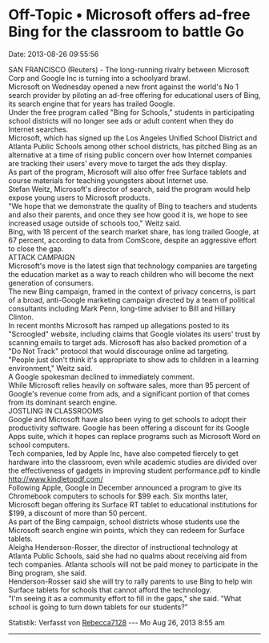 Off-Topic • Microsoft offers ad-free Bing for the classroom to battle Go
========================================================================

Date: 2013-08-26 09:55:56

SAN FRANCISCO (Reuters) - The long-running rivalry between Microsoft
Corp and Google Inc is turning into a schoolyard brawl.\
Microsoft on Wednesday opened a new front against the world\'s No 1
search provider by piloting an ad-free offering for educational users of
Bing, its search engine that for years has trailed Google.\
Under the free program called \"Bing for Schools,\" students in
participating school districts will no longer see ads or adult content
when they do Internet searches.\
Microsoft, which has signed up the Los Angeles Unified School District
and Atlanta Public Schools among other school districts, has pitched
Bing as an alternative at a time of rising public concern over how
Internet companies are tracking their users\' every move to target the
ads they display.\
As part of the program, Microsoft will also offer free Surface tablets
and course materials for teaching youngsters about Internet use.\
Stefan Weitz, Microsoft\'s director of search, said the program would
help expose young users to Microsoft products.\
\"We hope that we demonstrate the quality of Bing to teachers and
students and also their parents, and once they see how good it is, we
hope to see increased usage outside of schools too,\" Weitz said.\
Bing, with 18 percent of the search market share, has long trailed
Google, at 67 percent, according to data from ComScore, despite an
aggressive effort to close the gap.\
ATTACK CAMPAIGN\
Microsoft\'s move is the latest sign that technology companies are
targeting the education market as a way to reach children who will
become the next generation of consumers.\
The new Bing campaign, framed in the context of privacy concerns, is
part of a broad, anti-Google marketing campaign directed by a team of
political consultants including Mark Penn, long-time adviser to Bill and
Hillary Clinton.\
In recent months Microsoft has ramped up allegations posted to its
\"Scroogled\" website, including claims that Google violates its users\'
trust by scanning emails to target ads. Microsoft has also backed
promotion of a \"Do Not Track\" protocol that would discourage online ad
targeting.\
\"People just don\'t think it\'s appropriate to show ads to children in
a learning environment,\" Weitz said.\
A Google spokesman declined to immediately comment.\
While Microsoft relies heavily on software sales, more than 95 percent
of Google\'s revenue come from ads, and a significant portion of that
comes from its dominant search engine.\
JOSTLING IN CLASSROOMS\
Google and Microsoft have also been vying to get schools to adopt their
productivity software. Google has been offering a discount for its
Google Apps suite, which it hopes can replace programs such as Microsoft
Word on school computers.\
Tech companies, led by Apple Inc, have also competed fiercely to get
hardware into the classroom, even while academic studies are divided
over the effectiveness of gadgets in improving student performance.pdf
to kindle <http://www.kindletopdf.com/>\
Following Apple, Google in December announced a program to give its
Chromebook computers to schools for \$99 each. Six months later,
Microsoft began offering its Surface RT tablet to educational
institutions for \$199, a discount of more than 50 percent.\
As part of the Bing campaign, school districts whose students use the
Microsoft search engine win points, which they can redeem for Surface
tablets.\
Aleigha Henderson-Rosser, the director of instructional technology at
Atlanta Public Schools, said she had no qualms about receiving aid from
tech companies. Atlanta schools will not be paid money to participate in
the Bing program, she said.\
Henderson-Rosser said she will try to rally parents to use Bing to help
win Surface tablets for schools that cannot afford the technology.\
\"I\'m seeing it as a community effort to fill in the gaps,\" she said.
\"What school is going to turn down tablets for our students?\"

Statistik: Verfasst von
[Rebecca7128](http://forum.yacy-websuche.de/memberlist.php?mode=viewprofile&u=8991)
--- Mo Aug 26, 2013 8:55 am

------------------------------------------------------------------------
